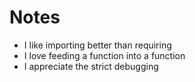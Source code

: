 # Notes

- I like importing better than requiring
- I love feeding a function into a function
- I appreciate the strict debugging 

